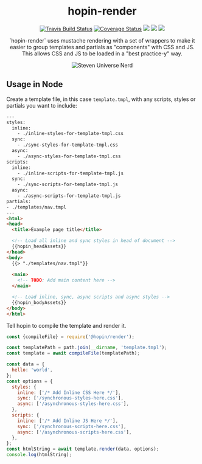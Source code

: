 <h1  align="center">hopin-render</h1>

<p align="center">
  <a href="https://travis-ci.org/gauntface/hopin-render"><img src="https://travis-ci.org/gauntface/hopin-render.svg?branch=master" alt="Travis Build Status" /></a>
  <a href="https://coveralls.io/github/gauntface/hopin-render?branch=master"><img src="https://coveralls.io/repos/github/gauntface/hopin-render/badge.svg?branch=master" alt="Coverage Status" /></a>
  <a href="https://david-dm.org/gauntface/hopin-render" title="dependencies status"><img src="https://david-dm.org/gauntface/hopin-render/status.svg"/></a>
  <a href="https://david-dm.org/gauntface/hopin-rebder?type=dev" title="devDependencies status"><img src="https://david-dm.org/gauntface/hopin-render/dev-status.svg"/></a>
  <a href="https://david-dm.org/gauntface/hopin-render?type=peer" title="peerDependencies status"><img src="https://david-dm.org/gauntface/hopin-render/peer-status.svg"/></a>
</p>

<p align="center">
`hopin-render` uses mustache rendering with a set of wrappers to make it
easier to group templates and partials as "components" with CSS and JS.
This allows CSS and JS to be loaded in a "best practice-y" way.
</p>

<p align="center">
<img alt="Steven Universe Nerd" src="https://media.giphy.com/media/ioeYm4g2f7cXe/giphy.gif" />
</p>

## Usage in Node

Create a template file, in this case `template.tmpl`, with any scripts, styles or partials
you want to include:

```html
---
styles:
  inline:
    - ./inline-styles-for-template-tmpl.css
  sync:
    - ./sync-styles-for-template-tmpl.css
  async:
    - ./async-styles-for-template-tmpl.css
scripts:
  inline:
    - ./inline-scripts-for-template-tmpl.js
  sync:
    - ./sync-scripts-for-template-tmpl.js
  async:
    - ./async-scripts-for-template-tmpl.js
partials:
- ./templates/nav.tmpl
---
<html>
<head>
  <title>Example page title</title>

  <!-- Load all inline and sync styles in head of document -->
  {{hopin_headAssets}}
</head>
<body>
  {{> "./templates/nav.tmpl"}}
  
  <main>
    <!-- TODO: Add main content here -->
  </main>

  <!-- Load inline, sync, async scripts and async styles -->
  {{hopin_bodyAssets}}
</body>
</html>
```

Tell hopin to compile the template and render it.

```javascript
const {compileFile} = require('@hopin/render');

const templatePath = path.join(__dirname, 'template.tmpl');
const template = await compileFile(templatePath);

const data = {
  hello: 'world',
};
const options = {
  styles: {
    inline: ['/* Add Inline CSS Here */'],
    sync: ['/synchronous-styles-here.css'],
    async: ['/asynchronous-styles-here.css'],
  },
  scripts: {
    inline: ['/* Add Inline JS Here */'],
    sync: ['/synchronous-scripts-here.css'],
    async: ['/asynchronous-scripts-here.css'],
  },
};
const htmlString = await template.render(data, options);
console.log(htmlString);
```